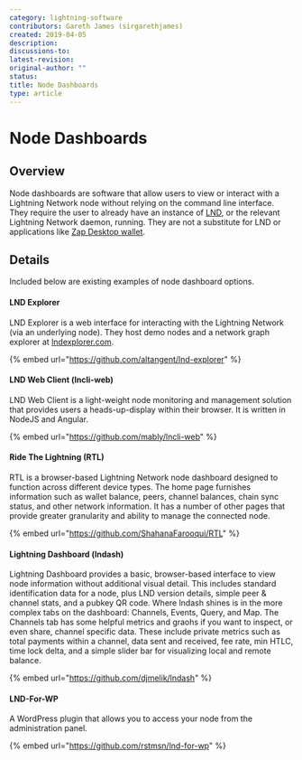 ```yaml
---
category: lightning-software
contributors: Gareth James (sirgarethjames)
created: 2019-04-05
description: 
discussions-to: 
latest-revision: 
original-author: ""
status: 
title: Node Dashboards 
type: article 
---
```


# Node Dashboards

## Overview

Node dashboards are software that allow users to view or interact with a Lightning Network node without relying on the command line interface. They require the user to already have an instance of [LND](lnd.md), or the relevant Lightning Network daemon, running. They are not a substitute for LND or applications like [Zap Desktop wallet](../wallets/zap-desktop.md). 

## Details

Included below are existing examples of node dashboard options.

#### LND Explorer 

LND Explorer is a web interface for interacting with the Lightning Network \(via an underlying node\). They host demo nodes and a network graph explorer at [lndexplorer.com](https://lndexplorer.com/).

{% embed url="https://github.com/altangent/lnd-explorer" %}

#### LND Web Client (lncli-web) 

LND Web Client is a light-weight node monitoring and management solution that provides users a heads-up-display within their browser. It is written in NodeJS and Angular.

{% embed url="https://github.com/mably/lncli-web" %}

#### Ride The Lightning (RTL) 

RTL is a browser-based Lightning Network node dashboard designed to function across different device types. The home page furnishes information such as wallet balance, peers, channel balances, chain sync status, and other network information. It has a number of other pages that provide greater granularity and ability to manage the connected node. 

{% embed url="https://github.com/ShahanaFarooqui/RTL" %}

#### Lightning Dashboard (lndash)

Lightning Dashboard provides a basic, browser-based interface to view node information without additional visual detail. This includes standard identification data for a node, plus LND version details, simple peer & channel stats, and a pubkey QR code. Where lndash shines is in the more complex tabs on the dashboard: Channels, Events, Query, and Map. The Channels tab has some helpful metrics and graohs if you want to inspect, or even share, channel specific data. These include private metrics such as total payments within a channel, data sent and received, fee rate, min HTLC, time lock delta, and a simple slider bar for visualizing local and remote balance. 

{% embed url="https://github.com/djmelik/lndash" %}

#### LND-For-WP

A WordPress plugin that allows you to access your node from the administration panel. 

{% embed url="https://github.com/rstmsn/lnd-for-wp" %}

